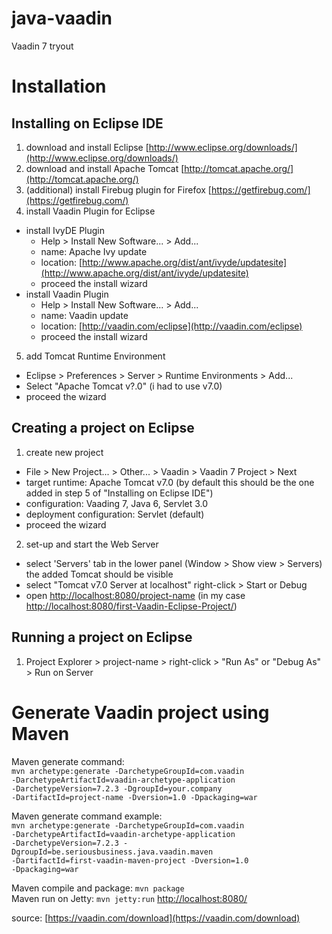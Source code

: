 java-vaadin
===========

Vaadin 7 tryout

# Installation  
  
## Installing on Eclipse IDE

1. download and install Eclipse [http://www.eclipse.org/downloads/](http://www.eclipse.org/downloads/)  
2. download and install Apache Tomcat [http://tomcat.apache.org/](http://tomcat.apache.org/)  
3. (additional) install Firebug plugin for Firefox [https://getfirebug.com/](https://getfirebug.com/)  
4. install Vaadin Plugin for Eclipse  
  - install IvyDE Plugin  
    - Help > Install New Software... > Add...  
    - name: Apache Ivy update
    - location: [http://www.apache.org/dist/ant/ivyde/updatesite](http://www.apache.org/dist/ant/ivyde/updatesite)  
    - proceed the install wizard  
  - install Vaadin Plugin  
    - Help > Install New Software... > Add...  
    - name: Vaadin update  
    - location: [http://vaadin.com/eclipse](http://vaadin.com/eclipse)  
    - proceed the install wizard  
5. add Tomcat Runtime Environment  
  - Eclipse > Preferences > Server > Runtime Environments > Add...  
  - Select "Apache Tomcat v?.0" (i had to use v7.0)
  - proceed the wizard

## Creating a project on Eclipse

1. create new project  
  - File > New Project... > Other... > Vaadin > Vaadin 7 Project > Next  
  - target runtime: Apache Tomcat v7.0 (by default this should be the one added in step 5 of "Installing on Eclipse IDE")  
  - configuration: Vaading 7, Java 6, Servlet 3.0  
  - deployment configuration: Servlet (default)  
  - proceed the wizard  
2. set-up and start the Web Server  
  - select 'Servers' tab in the lower panel (Window > Show view > Servers) the added Tomcat should be visible  
  - select "Tomcat v7.0 Server at localhost" right-click > Start or Debug  
  - open [http://localhost:8080/project-name](http://localhost:8080/project-name) (in my case [http://localhost:8080/first-Vaadin-Eclipse-Project/](http://localhost:8080/first-Vaadin-Eclipse-Project/))

## Running a project on Eclipse

1. Project Explorer > project-name > right-click > "Run As" or "Debug As" > Run on Server

# Generate Vaadin project using Maven

Maven generate command:  
<code>mvn archetype:generate -DarchetypeGroupId=com.vaadin -DarchetypeArtifactId=vaadin-archetype-application -DarchetypeVersion=7.2.3 -DgroupId=your.company -DartifactId=project-name -Dversion=1.0 -Dpackaging=war</code>

Maven generate command example:  
<code>mvn archetype:generate -DarchetypeGroupId=com.vaadin -DarchetypeArtifactId=vaadin-archetype-application -DarchetypeVersion=7.2.3 -DgroupId=be.seriousbusiness.java.vaadin.maven -DartifactId=first-vaadin-maven-project -Dversion=1.0 -Dpackaging=war</code>

Maven compile and package: <code>mvn package</code>  
Maven run on Jetty: <code>mvn jetty:run</code> [http://localhost:8080/](http://localhost:8080/)

source: [https://vaadin.com/download](https://vaadin.com/download)  
